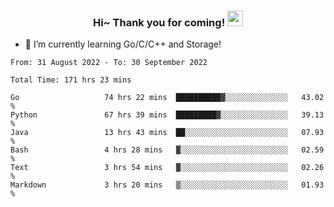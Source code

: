 <h3 align="center">
    Hi~ Thank you for coming!
    <img src="https://media.giphy.com/media/hvRJCLFzcasrR4ia7z/giphy.gif" width="25px">
</h3>

<!--
**pineapple-man/pineapple-man** is a ✨ _special_ ✨ repository because its `README.md` (this file) appears on your GitHub profile.

Here are some ideas to get you started:
- 🔭 I’m currently working on ...
- 🤔 I’m looking for help with ...
- 💬 Ask me about ...
- 📫 How to reach me: ...
- 😄 Pronouns: ...
- ⚡ Fun fact: 
- 👯 I’m looking to collaborate on kubernetes
-->
- 🌱 I’m currently learning Go/C/C++ and Storage!

<!--START_SECTION:waka-->

```text
From: 31 August 2022 - To: 30 September 2022

Total Time: 171 hrs 23 mins

Go                   74 hrs 22 mins  ██████████▓░░░░░░░░░░░░░░   43.02 %
Python               67 hrs 39 mins  █████████▓░░░░░░░░░░░░░░░   39.13 %
Java                 13 hrs 43 mins  ██░░░░░░░░░░░░░░░░░░░░░░░   07.93 %
Bash                 4 hrs 28 mins   ▓░░░░░░░░░░░░░░░░░░░░░░░░   02.59 %
Text                 3 hrs 54 mins   ▓░░░░░░░░░░░░░░░░░░░░░░░░   02.26 %
Markdown             3 hrs 20 mins   ▒░░░░░░░░░░░░░░░░░░░░░░░░   01.93 %
```

<!--END_SECTION:waka-->
